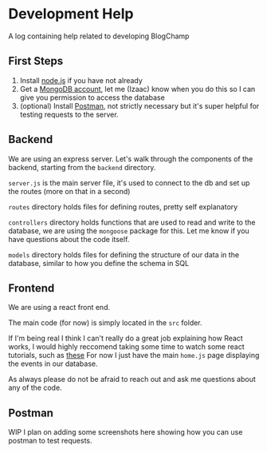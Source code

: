 # Development Help

A log containing help related to developing BlogChamp

## First Steps
1. Install [node.js](https://nodejs.org/en) if you have not already
2. Get a [MongoDB account](https://www.mongodb.com/), let me (Izaac) know when
you do this so I can give you permission to access the database
3. (optional) Install [Postman](https://www.postman.com/), not strictly necessary but it's super helpful for testing requests to the server.

## Backend
We are using an express server. Let's walk through the components of the backend, starting from the `backend` directory.

`server.js` is the main server file, it's used to connect to the db and set up the routes (more on that in a second)

`routes` directory holds files for defining routes, pretty self explanatory

`controllers` directory holds functions that are used to read and write to the database, we are using the `mongoose` package for this. Let me know if you have questions about the code itself.

`models` directory holds files for defining the structure of our data in the database, similar to how you define the schema in SQL

## Frontend
We are using a react front end. 

The main code (for now) is simply located in the `src` folder.

If I'm being real I think I can't really do a great job explaining how React works, I would highly reccomend taking some time to watch some react tutorials, such as [these](https://www.youtube.com/watch?v=j942wKiXFu8&list=PL4cUxeGkcC9gZD-Tvwfod2gaISzfRiP9d)
For now I just have the main `home.js` page displaying the events in our database.

As always please do not be afraid to reach out and ask me questions about any of the code.

## Postman
WIP I plan on adding some screenshots here showing how you can use postman to test requests.

